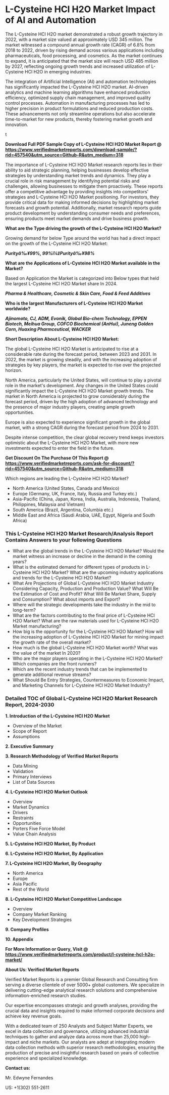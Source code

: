 <meta name="title" content="Global L-Cysteine HCl H2O Market Impact of AI and Automation"><meta name="description" content="The L-Cysteine HCl H2O market demonstrated a robust growth trajectory in 2022, with a market size valued at approximately USD 345 million. The market witnessed a compo"><meta name="title" content="L-Cysteine HCl H2O Market Size, Share, Scope, Trends, Growth, Opportunities, Analysis, Forecast"><h1>L-Cysteine HCl H2O Market Impact of AI and Automation</h1><p>The L-Cysteine HCl H2O market demonstrated a robust growth trajectory in 2022, with a market size valued at approximately USD 345 million. The market witnessed a compound annual growth rate (CAGR) of 6.8% from 2018 to 2022, driven by rising demand across various applications including pharmaceuticals, food processing, and cosmetics. As the market continues to expand, it is anticipated that the market size will reach USD 485 million by 2027, reflecting ongoing growth trends and increased utilization of L-Cysteine HCl H2O in emerging industries.</p><p>The integration of Artificial Intelligence (AI) and automation technologies has significantly impacted the L-Cysteine HCl H2O market. AI-driven analytics and machine learning algorithms have enhanced production efficiency, optimized supply chain management, and improved quality control processes. Automation in manufacturing processes has led to higher precision in product formulations and reduced production costs. These advancements not only streamline operations but also accelerate time-to-market for new products, thereby fostering market growth and innovation.</p>t</p><p id="" class=""><strong>Download Full PDF Sample Copy of L-Cysteine HCl H2O Market Report @ <a href="https://www.verifiedmarketreports.com/download-sample/?rid=457540&utm_source=Github-R&utm_medium=318" target="_blank">https://www.verifiedmarketreports.com/download-sample/?rid=457540&utm_source=Github-R&utm_medium=318</a></strong></p><p>The importance of&nbsp;L-Cysteine HCl H2O Market research reports lies in their ability to aid strategic planning, helping businesses develop effective strategies by understanding market trends and dynamics. They play a crucial role in risk management by identifying potential risks and challenges, allowing businesses to mitigate them proactively. These reports offer a competitive advantage by providing insights into competitors' strategies and L-Cysteine HCl H2O Market positioning. For investors, they provide critical data for making informed decisions by highlighting market forecasts and growth potential. Additionally, market research reports guide product development by understanding consumer needs and preferences, ensuring products meet market demands and drive business growth.</p><p><strong>What are the&nbsp;Type driving the growth of the L-Cysteine HCl H2O Market?</strong></p><p id="" class="">Growing demand for below Type around the world has had a direct impact on the growth of the L-Cysteine HCl H2O Market:</p><em><strong>Purityâ‰¥99%, 99%ï¼žPurityâ‰¥98%</strong></em></p><strong>What are the&nbsp;Applications&nbsp;of L-Cysteine HCl H2O Market available in the Market?</strong></p><p id="" class="">Based on Application the Market is categorized into Below types that held the largest L-Cysteine HCl H2O Market share In 2024.</p><em><strong>Pharma & Healthcare, Cosmetic & Skin Care, Food & Feed Additives</strong></em></p><strong>Who is the largest Manufacturers of L-Cysteine HCl H2O Market worldwide?</strong></p><p><em><strong>Ajinomoto, CJ, ADM, Evonik, Global Bio-chem Technology, EPPEN Biotech, Meihua Group, COFCO Biochemical (AnHui), Juneng Golden Corn, Huaxing Pharmceutical, WACKER</strong></em></p><p id="" class=""><strong>Short Description About L-Cysteine HCl H2O Market:</strong></p><p>The global L-Cysteine HCl H2O Market is anticipated to rise at a considerable rate during the forecast period, between 2023 and 2031. In 2022, the market is growing steadily, and with the increasing adoption of strategies by key players, the market is expected to rise over the projected horizon.</p><p>North America, particularly the United States, will continue to play a pivotal role in the market's development. Any changes in the United States could significantly impact the L-Cysteine HCl H2O Market growth trends. The market in North America is projected to grow considerably during the forecast period, driven by the high adoption of advanced technology and the presence of major industry players, creating ample growth opportunities.</p><p>Europe is also expected to experience significant growth in the global market, with a strong CAGR during the forecast period from 2024 to 2031.</p><p>Despite intense competition, the clear global recovery trend keeps investors optimistic about the L-Cysteine HCl H2O Market, with more new investments expected to enter the field in the future.</p><p id="" class=""><strong>Get Discount On The Purchase Of This Report @ <a href="https://www.verifiedmarketreports.com/ask-for-discount/?rid=457540&utm_source=Github-R&utm_medium=318" target="_blank">https://www.verifiedmarketreports.com/ask-for-discount/?rid=457540&utm_source=Github-R&utm_medium=318</a></strong></p>Which regions are leading the L-Cysteine HCl H2O Market?</p><ul><li>North America (United States, Canada and Mexico)</li><li>Europe (Germany, UK, France, Italy, Russia and Turkey etc.)</li><li>Asia-Pacific (China, Japan, Korea, India, Australia, Indonesia, Thailand, Philippines, Malaysia and Vietnam)</li><li>South America (Brazil, Argentina, Columbia etc.)</li><li>Middle East and Africa (Saudi Arabia, UAE, Egypt, Nigeria and South Africa)</li></ul><h3 id="" class="">This L-Cysteine HCl H2O Market Research/Analysis Report Contains Answers to your following Questions</h3><ul><li>What are the global trends in the L-Cysteine HCl H2O Market? Would the market witness an increase or decline in the demand in the coming years?</li><li>What is the estimated demand for different types of products in L-Cysteine HCl H2O Market? What are the upcoming industry applications and trends for the L-Cysteine HCl H2O Market?</li><li>What Are Projections of Global L-Cysteine HCl H2O Market Industry Considering Capacity, Production and Production Value? What Will Be the Estimation of Cost and Profit? What Will Be Market Share, Supply and Consumption? What about imports and Export?</li><li>Where will the strategic developments take the industry in the mid to long-term?</li><li>What are the factors contributing to the final price of L-Cysteine HCl H2O Market? What are the raw materials used for L-Cysteine HCl H2O Market manufacturing?</li><li>How big is the opportunity for the L-Cysteine HCl H2O Market? How will the increasing adoption of L-Cysteine HCl H2O Market for mining impact the growth rate of the overall market?</li><li>How much is the global L-Cysteine HCl H2O Market worth? What was the value of the market In 2020?</li><li>Who are the major players operating in the L-Cysteine HCl H2O Market? Which companies are the front runners?</li><li>Which are the recent industry trends that can be implemented to generate additional revenue streams?</li><li>What Should Be Entry Strategies, Countermeasures to Economic Impact, and Marketing Channels for L-Cysteine HCl H2O Market Industry?</li></ul><h3 id="" class="">Detailed TOC of Global L-Cysteine HCl H2O Market Research Report, 2024-2030</h3><p id="" class=""><strong>1. Introduction of the L-Cysteine HCl H2O Market</strong></p><ul><li>Overview of the Market</li><li>Scope of Report</li><li>Assumptions</li></ul><p id="" class=""><strong>2. Executive Summary</strong></p><p id="" class=""><strong>3. Research Methodology of Verified Market Reports</strong></p><ul><li>Data Mining</li><li>Validation</li><li>Primary Interviews</li><li>List of Data Sources</li></ul><p id="" class=""><strong>4. L-Cysteine HCl H2O Market Outlook</strong></p><ul><li>Overview</li><li>Market Dynamics</li><li>Drivers</li><li>Restraints</li><li>Opportunities</li><li>Porters Five Force Model</li><li>Value Chain Analysis</li></ul><p id="" class=""><strong>5. L-Cysteine HCl H2O Market, By Product</strong></p><p id="" class=""><strong>6. L-Cysteine HCl H2O Market, By Application</strong></p><p id="" class=""><strong>7. L-Cysteine HCl H2O Market, By Geography</strong></p><ul><li>North America</li><li>Europe</li><li>Asia Pacific</li><li>Rest of the World</li></ul><p id="" class=""><strong>8. L-Cysteine HCl H2O Market Competitive Landscape</strong></p><ul><li>Overview</li><li>Company Market Ranking</li><li>Key Development Strategies</li></ul><p id="" class=""><strong>9. Company Profiles</strong></p><p id="" class=""><strong>10. Appendix</strong></p><p id="" class=""><strong>For More Information or Query, Visit @ <a href="https://www.verifiedmarketreports.com/product/l-cysteine-hcl-h2o-market/" target="_blank">https://www.verifiedmarketreports.com/product/l-cysteine-hcl-h2o-market/</a></strong></p><p id="" class=""><strong>About Us: Verified Market Reports</strong></p><p id="" class="">Verified Market Reports is a premier Global Research and Consulting firm serving a diverse clientele of over 5000+ global customers. We specialize in delivering cutting-edge analytical research solutions and comprehensive information-enriched research studies.</p><p id="" class="">Our expertise encompasses strategic and growth analyses, providing the crucial data and insights required to make informed corporate decisions and achieve key revenue goals.</p><p id="" class="">With a dedicated team of 250 Analysts and Subject Matter Experts, we excel in data collection and governance, utilizing advanced industrial techniques to gather and analyze data across more than 25,000 high-impact and niche markets. Our analysts are adept at integrating modern data collection methods with superior research methodologies, ensuring the production of precise and insightful research based on years of collective experience and specialized knowledge.</p><p id="" class=""><strong>Contact us:</strong></p><p id="" class="">Mr. Edwyne Fernandes</p><p id="" class="">US: +1(302) 551-2611</p>